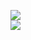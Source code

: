 [![](https://img.shields.io/badge/Made%20With-Github%20Spray-lightgrey.svg?style=for-the-badge&logo=github)](https://github.com/Annihil/github-spray#1942)  
[![](https://i.imgur.com/2DrTn0Z.gif)](https://github.com/Annihil/github-spray)